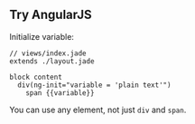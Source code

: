 ## Try AngularJS

Initialize variable:

```jade
// views/index.jade
extends ./layout.jade

block content
  div(ng-init="variable = 'plain text'")
    span {{variable}}
```

You can use any element, not just `div` and `span`.
